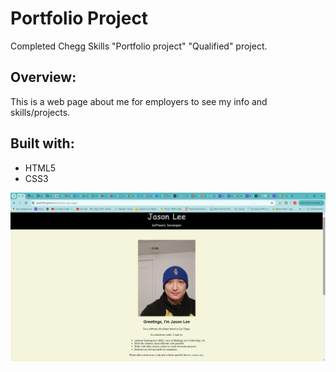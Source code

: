 # Portfolio Project

Completed Chegg Skills "Portfolio project" "Qualified" project.

## Overview:
This is a web page about me for employers to see my info and skills/projects.

## Built with:
  * HTML5
  * CSS3

  ![Alt text](https://github.com/jlee55504/portfolio-web-page-project/blob/main/images/portfolio-web-page%20-project%20screen%20image.png?raw=true "portfolio-web-page screenshot")